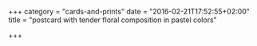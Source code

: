 +++
category = "cards-and-prints"
date = "2016-02-21T17:52:55+02:00"
title = "postcard with tender floral composition in pastel colors"

+++
